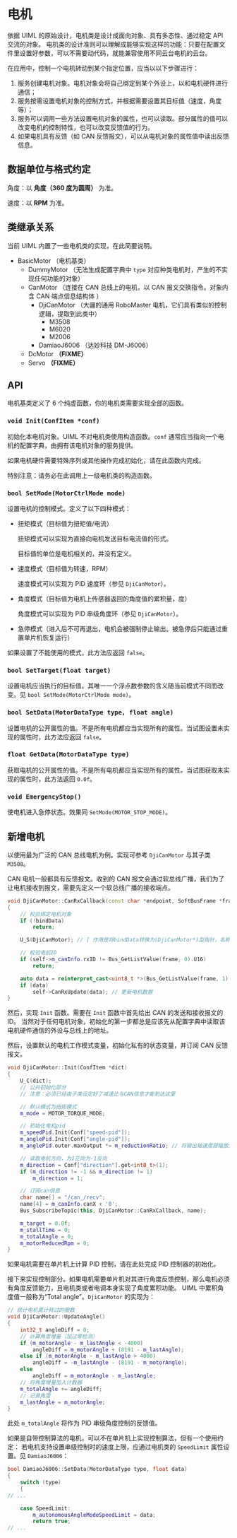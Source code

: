 # 电机

依据 UIML 的原始设计，电机类是设计成面向对象、具有多态性、通过稳定 API 交流的对象。
电机类的设计准则可以理解成能够实现这样的功能：只要在配置文件里设置好参数，可以不需要动代码，就能兼容使用不同云台电机的云台。

在应用中，控制一个电机转动到某个指定位置，应当以以下步骤进行：

1. 服务创建电机对象。电机对象会将自己绑定到某个外设上，以和电机硬件进行通信；
2. 服务按需设置电机对象的控制方式，并根据需要设置其目标值（速度，角度等）；
3. 服务可以调用一些方法设置电机对象的属性，也可以读取。部分属性的值可以改变电机的控制特性，也可以改变反馈值的行为。
4. 如果电机具有反馈（如 CAN 反馈报文），可以从电机对象的属性值中读出反馈信息。

## 数据单位与格式约定

角度：以 **角度（360 度为圆周）** 为准。

速度：以 **RPM** 为准。

## 类继承关系

当前 UIML 内置了一些电机类的实现，在此简要说明。

- BasicMotor （电机基类）
  - DummyMotor （无法生成配置字典中 `type` 对应种类电机时，产生的不实现任何功能的对象）
  - CanMotor （连接在 CAN 总线上的电机，以 CAN 报文交换指令。对象内含 CAN 端点信息结构体
    ）
    - DjiCanMotor （大疆的通用 RoboMaster 电机，它们具有类似的控制逻辑，提取到此类中）
      - M3508
      - M6020
      - M2006
    - DamiaoJ6006 （达妙科技 DM-J6006）
  - DcMotor **（FIXME）**
  - Servo **（FIXME）**

## API

电机基类定义了 6 个纯虚函数，你的电机类需要实现全部的函数。

### `void Init(ConfItem *conf)`

初始化本电机对象。UIML 不对电机类使用构造函数。`conf` 通常应当指向一个电机的配置字典，由拥有该电机对象的服务提供。

如果电机硬件需要特殊序列或其他操作完成初始化，请在此函数内完成。

特别注意：请务必在此调用上一级电机类的构造函数。

### `bool SetMode(MotorCtrlMode mode)`

设置电机的控制模式。定义了以下四种模式：

- 扭矩模式（目标值为扭矩值/电流）

  扭矩模式可以实现为直接向电机发送目标电流值的形式。

  目标值的单位是电机相关的，并没有定义。

- 速度模式（目标值为转速，RPM）

  速度模式可以实现为 PID 速度环（参见 `DjiCanMotor`）。

- 角度模式（目标值为电机上传感器返回的角度值的累积量，度）

  角度模式可以实现为 PID 串级角度环（参见 `DjiCanMotor`）。

- 急停模式（进入后不可再退出，电机会被强制停止输出。被急停后只能通过重置单片机恢复运行）

如果设置了不能使用的模式，此方法应返回 `false`。

### `bool SetTarget(float target)`

设置电机应当执行的目标值。其唯一一个浮点数参数的含义随当前模式不同而改变。见 `bool SetMode(MotorCtrlMode mode)`。

### `bool SetData(MotorDataType type, float angle)`

设置电机的公开属性的值。不是所有电机都应当实现所有的属性。当试图设置未实现的属性时，此方法应返回 `false`。

### `float GetData(MotorDataType type)`

获取电机的公开属性的值。不是所有电机都应当实现所有的属性。当试图获取未实现的属性时，此方法返回 `0.0f`。

### `void EmergencyStop()`

使电机进入急停状态。效果同 `SetMode(MOTOR_STOP_MODE)`。

## 新增电机

以使用最为广泛的 CAN 总线电机为例。实现可参考 `DjiCanMotor` 与其子类 `M3508`。

CAN 电机一般都具有反馈报文。收到的 CAN 报文会通过软总线广播，我们为了让电机接收到报文，需要先定义一个软总线广播的接收端点。

```cpp
void DjiCanMotor::CanRxCallback(const char *endpoint, SoftBusFrame *frame, void *bindData)
{
    // 校验绑定电机对象
    if (!bindData)
        return;

    U_S(DjiCanMotor); // [ 作用是将bindData转换为(DjiCanMotor*)型指针，名称为self ]

    // 校验电机ID
    if (self->m_canInfo.rxID != Bus_GetListValue(frame, 0).U16)
        return;

    auto data = reinterpret_cast<uint8_t *>(Bus_GetListValue(frame, 1).Ptr);
    if (data)
        self->CanRxUpdate(data); // 更新电机数据
}
```

然后，实现 `Init` 函数。需要在 `Init` 函数中首先给出 CAN 的发送和接收报文的 ID。
当然对于任何电机对象，初始化的第一步都总是应该先从配置字典中读取该电机硬件通信的外设与总线上的地址。

然后，设置默认的电机工作模式变量，初始化私有的状态变量，并订阅 CAN 反馈报文。

```cpp
void DjiCanMotor::Init(ConfItem *dict)
{
    U_C(dict);
    // 公共初始化部分
    // 注意：必须已经由子类设定好了减速比与CAN信息才能到达这里

    // 默认模式为扭矩模式
    m_mode = MOTOR_TORQUE_MODE;

    // 初始化电机pid
    m_speedPid.Init(Conf["speed-pid"]);
    m_anglePid.Init(Conf["angle-pid"]);
    m_anglePid.outer.maxOutput *= m_reductionRatio; // 将输出轴速度限幅放大到转子上

    // 读取电机方向，为1正向为-1反向
    m_direction = Conf["direction"].get<int8_t>(1);
    if (m_direction != -1 && m_direction != 1)
        m_direction = 1;

    // 订阅can信息
    char name[] = "/can_/recv";
    name[4] = m_canInfo.canX + '0';
    Bus_SubscribeTopic(this, DjiCanMotor::CanRxCallback, name);

    m_target = 0.0f;
    m_stallTime = 0;
    m_totalAngle = 0;
    m_motorReducedRpm = 0;
}
```

如果电机需要在单片机上计算 PID 控制，请在此处完成 PID 控制器的初始化。

接下来实现控制部分。如果电机需要单片机对其进行角度反馈控制，那么电机必须有角度反馈能力，且电机类或者电调本身实现了角度累积功能。
UIML 中累积角度值一般称为“Total angle”。`DjiCanMotor` 的实现为：

```cpp
// 统计电机累计转过的圈数
void DjiCanMotor::UpdateAngle()
{
    int32_t angleDiff = 0;
    // 计算角度增量（加过零检测）
    if (m_motorAngle - m_lastAngle < -4000)
        angleDiff = m_motorAngle + (8191 - m_lastAngle);
    else if (m_motorAngle - m_lastAngle > 4000)
        angleDiff = -m_lastAngle - (8191 - m_motorAngle);
    else
        angleDiff = m_motorAngle - m_lastAngle;
    // 将角度增量加入计数器
    m_totalAngle += angleDiff;
    // 记录角度
    m_lastAngle = m_motorAngle;
}
```

此处 `m_totalAngle` 将作为 PID 串级角度控制的反馈值。

如果是自带控制算法的电机，可以不在单片机上实现控制算法，但有一个使用约定：
若电机支持设置串级控制时的速度上限，应通过电机类的 `SpeedLimit` 属性设置。见 `DamiaoJ6006`：

```cpp
bool DamiaoJ6006::SetData(MotorDataType type, float data)
{
    switch (type)
    {
// ...

    case SpeedLimit:
        m_autonomousAngleModeSpeedLimit = data;
        return true;
// ...
```
